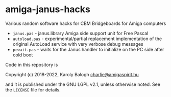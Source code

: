 # amiga-janus-hacks

Various random software hacks for CBM Bridgeboards for Amiga computers

* `janus.pas` - janus.library Amiga side support unit for Free Pascal
* `autoload.pas` - experimental/partial replacement implementation of the original AutoLoad service with very verbose debug messages
* `pcwait.pas` - waits for the Janus handler to initialize on the PC side after cold boot

Code in this repository is

Copyright (c) 2018-2022, Karoly Balogh <charlie@amigaspirit.hu>

and it is published under the GNU LGPL v2.1, unless otherwise noted. See the `LICENSE` file for details.
